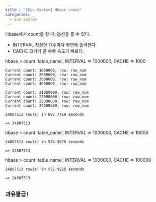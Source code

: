 ```yaml
---
title : "[Eco System] Hbase count"
categories:
  - Eco System
---
```



Hbase에서 count를 할 때, 옵션을 줄 수 있다.

- INTERVAL 지정한 개수마다 화면에 출력한다.
- CACHE 크기가 클 수록 속도가 빠르다.

hbase > count 'table_name', INTERVAL => 1000000, CACHE => 1000
~~~
Current count: 1000000, row: row_num
Current count: 2000000, row: row_num
Current count: 3000000, row: row_num
Current count: 4000000, row: row_num

Current count: 21000000, row: row_num
Current count: 22000000, row: row_num
Current count: 23000000, row: row_num
Current count: 24000000, row: row_num
        
24807513 row(s) in 697.7710 seconds

=> 24807513
~~~

hbase > count 'table_name', INTERVAL => 1000000, CACHE => 10000
~~~
24807513 row(s) in 574.9870 seconds

=> 24807513
~~~

hbase > count 'table_name', INTERVAL => 1000000, CACHE => 100000
~~~
24807513 row(s) in 572.9220 seconds

=> 24807513
~~~

## `과유불급!`
